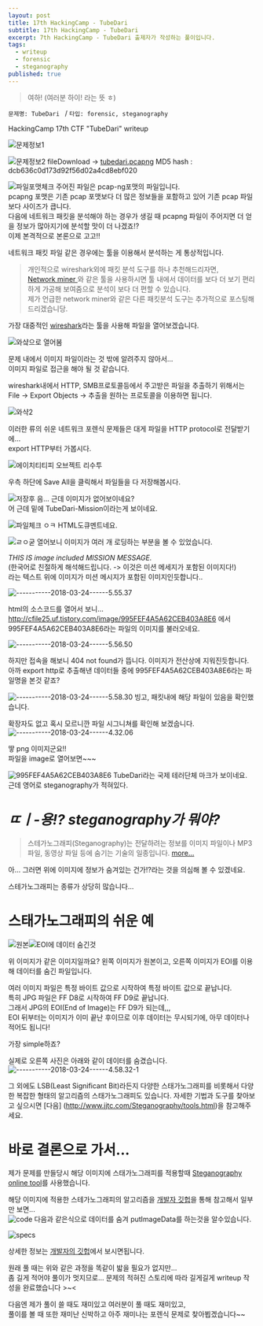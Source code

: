 ```yaml
---
layout: post
title: 17th HackingCamp - TubeDari
subtitle: 17th HackingCamp - TubeDari
excerpt: 7th HackingCamp - TubeDari 출제자가 작성하는 풀이입니다.
tags:
  - writeup
  - forensic
  - steganography
published: true
---
```




> 여하!     (여러분 하이! 라는 뜻 ㅎ)

`문제명: TubeDari ` / `타입: forensic, steganography`

HackingCamp 17th CTF "TubeDari" writeup  

![문제정보1](https://demonteam.org/content/images/2018/03/-----------2018-03-09------6.09.02.png)

![문제정보2](https://demonteam.org/content/images/2018/03/-----------2018-03-24------3.59.26.png)
fileDownload -> [tubedari.pcapng](http://http://hun.jaewon.me/index.php/s/TgLGTHmT3OLnXai/download)
MD5 hash : dcb636c0d173d92f56d02a4cd8ebf020

![파일포맷체크](https://demonteam.org/content/images/2018/03/-----------2018-03-24------4.04.59.png)
주어진 파일은 pcap-ng포맷의 파일입니다.  
pcapng 포맷은 기존 pcap 포맷보다 더 많은 정보들을 포함하고 있어 기존 pcap 파일보다 사이즈가 큽니다.  
다음에 네트워크 패킷을 분석해야 하는 경우가 생길 때 pcapng 파일이 주어지면 더 얻을 정보가 많아지기에 분석할 맛이 더 나겠죠!?  
이제 본격적으로 본론으로 고고!!  

네트워크 패킷 파일 같은 경우에는 툴을 이용해서 분석하는 게 통상적입니다.  

> 개인적으로 wireshark외에 패킷 분석 도구를 하나 추천해드리자면,  
[Network miner  ](http://www.netresec.com/?page=NetworkMiner)와 같은 툴을 사용하시면 툴 내에서 데이터를 보다 더 보기 편리하게 가공해 보여줌으로 분석이 보다 더 편할 수 있습니다.  
​
제가 언급한 network miner와 같은 다른 패킷분석 도구는 추가적으로 포스팅해드리겠습니당.  
  

가장 대중적인 [wireshark](https://www.wireshark.org)라는 툴을 사용해 파일을 열어보겠습니다.  


![와샼으로 열어봄](https://demonteam.org/content/images/2018/03/-----------2018-03-24------4.04.24.png)

문제 내에서 이미지 파일이라는 것 밖에 알려주지 않아서...  
이미지 파일로 접근을 해야 될 것 같습니다.  

wireshark내에서 HTTP, SMB프로토콜등에서 주고받은 파일을 추출하기 위해서는  
File -> Export Objects -> 추출을 원하는 프로토콜을 이용하면 됩니다.  
  

![와샥2](https://demonteam.org/content/images/2018/03/-----------2018-03-24------4.22.40.png)

이러한 류의 쉬운 네트워크 포렌식 문제들은 대게 파일을 HTTP protocol로 전달받기에...  
export HTTP부터 가봅시다.  

![에이치티티피 오브젝트 리수투](https://demonteam.org/content/images/2018/03/-----------2018-03-24------4.27.32.png)

우측 하단에 Save All을 클릭해서 파일들을 다 저장해봅시다.  

![저장후](https://demonteam.org/content/images/2018/03/-----------2018-03-24------4.30.20.png)
음... 근데 이미지가 없어보이네요?  
어 근데 밑에 TubeDari-Mission이라는게 보이네요.  

![파일체크 ㅇㅋ](https://demonteam.org/content/images/2018/03/-----------2018-03-24------5.53.50.png)
HTML도큐멘트네요.

![ㄹㅇ굳](https://demonteam.org/content/images/2018/03/-----------2018-03-24------5.54.19.png)
열어보니 이미지가 여러 개 로딩하는 부분을 볼 수 있었습니다.  

*THIS IS image included MISSION MESSAGE.*  
(한국어로 친절하게 해석해드립니다. -> 이것은 미션 메세지가 포함된 이미지다!)  
라는 텍스트 위에 이미지가 미션 메시지가 포함된 이미지인듯합니다..  




![-----------2018-03-24------5.55.37](https://demonteam.org/content/images/2018/03/-----------2018-03-24------5.55.37.png)

html의 소스코드를 열어서 보니...  
http://cfile25.uf.tistory.com/image/995FEF4A5A62CEB403A8E6 에서 995FEF4A5A62CEB403A8E6라는 파일의 이미지를 불러오네요.  

![-----------2018-03-24------5.56.50](https://demonteam.org/content/images/2018/03/-----------2018-03-24------5.56.50.png)  
 
하지만 접속을 해보니 404 not found가 뜹니다. 이미지가 전산상에 지워진듯합니다.  
아까 export http로 추출해낸 데이터들 중에 995FEF4A5A62CEB403A8E6라는 파일명을 본것 같죠?  

![-----------2018-03-24------5.58.30](https://demonteam.org/content/images/2018/03/-----------2018-03-24------5.58.30.png)
빙고, 패킷내에 해당 파일이 있음을 확인했습니다.  

확장자도 없고 혹시 모르니깐 파일 시그니쳐를 확인해 보겠숩니다.  
![-----------2018-03-24------4.32.06](https://demonteam.org/content/images/2018/03/-----------2018-03-24------4.32.06.png)

땋 png 이미지군요!!  
파일을 image로 열어보면~~~  

![995FEF4A5A62CEB403A8E6](https://demonteam.org/content/images/2018/03/995FEF4A5A62CEB403A8E6.png)
TubeDari라는 국제 테러단체 마크가 보이네요.  
근데 영어로 steganography가 적혀있다.  

# *ㄸㅣ-용!? steganography가 뭐야?*  
> 스테가노그래피(Steganography)는 전달하려는 정보를 이미지 파일이나 MP3파일, 동영상 파일 등에 숨기는 기술의 일종입니다. [more...](https://en.wikipedia.org/wiki/Steganography)  

아... 그러면 위에 이미지에 정보가 숨겨있는 건가!?라는 것을 의심해 볼 수 있겠네요.  

스테가노그래피는 종류가 상당히 많습니다...  

# 스태가노그래피의 쉬운 예  
![원본](https://demonteam.org/content/images/2018/03/Test1.jpg)![EOI에 데이터 숨긴것](https://demonteam.org/content/images/2018/03/Test2.jpg)  

위 이미지가 같은 이미지일까요? 왼쪽 이미지가 원본이고, 오른쪽 이미지가 EOI를 이용해 데이터를 숨긴 파일입니다.  

여러 이미지 파일은 특정 바이트 값으로 시작하여 특정 바이트 값으로 끝납니다.  
특히 JPG 파일은 FF D8로 시작하여 FF D9로 끝납니다.  
그래서 JPG의 EOI(End of Image)는 FF D9가 되는데,,,  
EOI 뒤부터는 이미지가 이미 끝난 후이므로 이후 데이터는 무시되기에, 아무 데이터나 적어도 됩니다!  

가장 simple하죠?   

실제로 오른쪽 사진은 아래와 같이 데이터를 숨겼습니다.  
![-----------2018-03-24------4.58.32-1](https://demonteam.org/content/images/2018/03/-----------2018-03-24------4.58.32-1.png)



그 외에도 LSB(Least Significant Bit)라든지 다양한 스태가노그래피를 비롯해서 다양한 복잡한 형태의 알고리즘의 스태가노그래피도 있습니다. 자세한 기법과 도구를 찾아보고 싶으시면 [다음]  (http://www.jjtc.com/Steganography/tools.html)을 참고해주세요.  



# 바로 결론으로 가서...  
제가 문제를 만들당시 해당 이미지에 스태가노그래피를 적용할때 [Steganography online tool](http://stylesuxx.github.io/steganography/)를 사용했습니다.  

해당 이미지에 적용한 스테가노그래피의 알고리즘을 [개발자 깃헙](https://github.com/stylesuxx/steganography/blob/gh-pages/script.js)을 통해 참고해서 일부만 보면...  
![code](https://demonteam.org/content/images/2018/03/-----------2018-03-24------5.26.11.png)
다음과 같은식으로 데이터를 숨겨 putImageData를 하는것을 알수있습니다.  

![specs](https://demonteam.org/content/images/2018/03/-----------2018-03-24------5.23.16.png)  

상세한 정보는 [개발자의 깃헙](https://github.com/stylesuxx/steganography#steganography-online)에서 보시면됩니다.  


원래 풀 때는 위와 같은 과정을 똑같이 밟을 필요가 없지만...  
좀 길게 적어야 풀이가 멋지므로... 문제의 적혀진 스토리에 따라 길게길게 writeup 작성을 완료했습니다 >~<  

다음엔 제가 풀이 쓸 때도 재미있고 여러분이 풀 때도 재미있고,  
풀이를 볼 때 또한 재미난 신박하고 아주 재미나는 포렌식 문제로 찾아뵙겠습니다~~  
